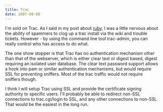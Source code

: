 ```yaml
---
title: Trac
date: 2007-08-08
---
```

I'm sold on Trac. As I said in my post about <a href="http://www.docunext.com/2007/08/07/what-i-like-and-dont-like-about-ruby/">ruby</a>, I was a little nervous about the ability of spammers to clog up a trac install via the wiki and trouble tickets. However - by using the command line tool trac-admin, you can really control who has access to do what.

The one show stopper is that Trac has no authentication mechanism other than that of the webserver, which is either clear text or digest based, digest requiring an isolated user database. The clear text password support allows a hook into pam or similar authentication mechanisms, but would require SSL for preventing sniffers. Most of the trac traffic would not require sniffers though.

I think I will setup Trac using SSL and provide the certificate signing authority to specific users. I'll probably be able to redirect non-SSL connections to trac.cgi/login to SSL, and any other connections to non-SSL. That would be the easiest in the long run.

